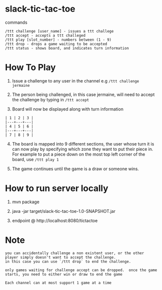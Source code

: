 # slack-tic-tac-toe

commands
```
/ttt challenge [user_name] - issues a ttt challege
/ttt accept - accepts a ttt challeged
/ttt play [slot_number] - numbers between (1 - 9)
/ttt drop - drops a game waiting to be accepted
/ttt status - shows board, and indicates turn information
```

# How To Play

1) Issue a challenge to any user in the channel e.g `/ttt challenge jermaine`

2) The person being challenged, in this case jermaine, will need to accept the challenge by typing in `/ttt accept`

3) Board will now be displayed along with turn information

```
| 1 | 2 | 3 |
|---+---+---|
| 4 | 5 | 6 |
|---+---+---|
| 7 | 8 | 9 |
```

4) The board is mapped into 9 different sections, the user whose turn it is can now play by specifying
  which zone they want to put their piece in.  For example to put a piece down on the most top left corner of the
  board, use `/ttt play 1`

5) The game continues until the game is a draw or someone wins.

# How to run server locally

1) mvn package

2) java -jar target/slack-tic-tac-toe-1.0-SNAPSHOT.jar

3) endpoint @ http://localhost:8080/tictactoe

# Note
```
you can accidentally challenge a non existent user, or the other player simply doesn't want to accept the challenge.
in this case you can use `/ttt drop` to end the challenge.

only games waiting for challenge accept can be dropped.  once the game starts, you need to either win or draw to end the game
```

```
Each channel can at most support 1 game at a time
```




